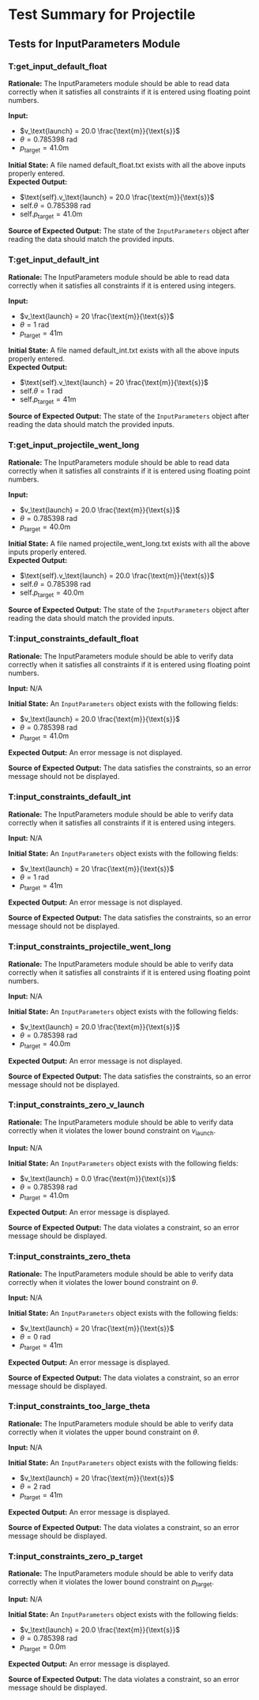 # Test Summary for Projectile

## Tests for InputParameters Module

### T:get_input_default_float

**Rationale:** The InputParameters module should be able to read data correctly
when it satisfies all constraints if it is entered using floating point numbers.

**Input:**

- $v_\text{launch} = 20.0 \frac{\text{m}}{\text{s}}$
- $\theta = 0.785398 \text{ rad}$
- $p_\text{target} = 41.0\text{m}$

**Initial State:** A file named default_float.txt exists with all the above
inputs properly entered.  
**Expected Output:**

- $\text{self}.v_\text{launch} = 20.0 \frac{\text{m}}{\text{s}}$
- $\text{self}.\theta = 0.785398 \text{ rad}$
- $\text{self}.p_\text{target} = 41.0\text{m}$

**Source of Expected Output:** The state of the `InputParameters` object after
reading the data should match the provided inputs.

### T:get_input_default_int

**Rationale:** The InputParameters module should be able to read data correctly
when it satisfies all constraints if it is entered using integers.

**Input:**

- $v_\text{launch} = 20 \frac{\text{m}}{\text{s}}$
- $\theta = 1 \text{ rad}$
- $p_\text{target} = 41\text{m}$

**Initial State:** A file named default_int.txt exists with all the above
inputs properly entered.  
**Expected Output:**

- $\text{self}.v_\text{launch} = 20 \frac{\text{m}}{\text{s}}$
- $\text{self}.\theta = 1 \text{ rad}$
- $\text{self}.p_\text{target} = 41\text{m}$

**Source of Expected Output:** The state of the `InputParameters` object after
reading the data should match the provided inputs.

### T:get_input_projectile_went_long

**Rationale:** The InputParameters module should be able to read data correctly
when it satisfies all constraints if it is entered using floating point numbers.

**Input:**

- $v_\text{launch} = 20.0 \frac{\text{m}}{\text{s}}$
- $\theta = 0.785398 \text{ rad}$
- $p_\text{target} = 40.0\text{m}$

**Initial State:** A file named projectile_went_long.txt exists with all the
above inputs properly entered.  
**Expected Output:**

- $\text{self}.v_\text{launch} = 20.0 \frac{\text{m}}{\text{s}}$
- $\text{self}.\theta = 0.785398 \text{ rad}$
- $\text{self}.p_\text{target} = 40.0\text{m}$

**Source of Expected Output:** The state of the `InputParameters` object after
reading the data should match the provided inputs.

### T:input_constraints_default_float

**Rationale:** The InputParameters module should be able to verify data
correctly when it satisfies all constraints if it is entered using floating
point numbers.

**Input:** N/A

**Initial State:** An `InputParameters` object exists with the following fields:

- $v_\text{launch} = 20.0 \frac{\text{m}}{\text{s}}$
- $\theta = 0.785398 \text{ rad}$
- $p_\text{target} = 41.0\text{m}$

**Expected Output:** An error message is not displayed.

**Source of Expected Output:** The data satisfies the constraints, so an error
message should not be displayed.

### T:input_constraints_default_int

**Rationale:** The InputParameters module should be able to verify data
correctly when it satisfies all constraints if it is entered using integers.

**Input:** N/A

**Initial State:** An `InputParameters` object exists with the following fields:

- $v_\text{launch} = 20 \frac{\text{m}}{\text{s}}$
- $\theta = 1 \text{ rad}$
- $p_\text{target} = 41\text{m}$

**Expected Output:** An error message is not displayed.

**Source of Expected Output:** The data satisfies the constraints, so an error
message should not be displayed.

### T:input_constraints_projectile_went_long

**Rationale:** The InputParameters module should be able to verify data
correctly when it satisfies all constraints if it is entered using floating
point numbers.

**Input:** N/A

**Initial State:** An `InputParameters` object exists with the following fields:

- $v_\text{launch} = 20.0 \frac{\text{m}}{\text{s}}$
- $\theta = 0.785398 \text{ rad}$
- $p_\text{target} = 40.0\text{m}$

**Expected Output:** An error message is not displayed.

**Source of Expected Output:** The data satisfies the constraints, so an error
message should not be displayed.

### T:input_constraints_zero_v_launch

**Rationale:** The InputParameters module should be able to verify data
correctly when it violates the lower bound constraint on $v_\text{launch}$.

**Input:** N/A

**Initial State:** An `InputParameters` object exists with the following fields:

- $v_\text{launch} = 0.0 \frac{\text{m}}{\text{s}}$
- $\theta = 0.785398 \text{ rad}$
- $p_\text{target} = 41.0\text{m}$

**Expected Output:** An error message is displayed.

**Source of Expected Output:** The data violates a constraint, so an error
message should be displayed.

### T:input_constraints_zero_theta

**Rationale:** The InputParameters module should be able to verify data
correctly when it violates the lower bound constraint on $\theta$.

**Input:** N/A

**Initial State:** An `InputParameters` object exists with the following fields:

- $v_\text{launch} = 20 \frac{\text{m}}{\text{s}}$
- $\theta = 0 \text{ rad}$
- $p_\text{target} = 41\text{m}$

**Expected Output:** An error message is displayed.

**Source of Expected Output:** The data violates a constraint, so an error
message should be displayed.

### T:input_constraints_too_large_theta

**Rationale:** The InputParameters module should be able to verify data
correctly when it violates the upper bound constraint on $\theta$.

**Input:** N/A

**Initial State:** An `InputParameters` object exists with the following fields:

- $v_\text{launch} = 20 \frac{\text{m}}{\text{s}}$
- $\theta = 2 \text{ rad}$
- $p_\text{target} = 41\text{m}$

**Expected Output:** An error message is displayed.

**Source of Expected Output:** The data violates a constraint, so an error
message should be displayed.

### T:input_constraints_zero_p_target

**Rationale:** The InputParameters module should be able to verify data
correctly when it violates the lower bound constraint on $p_\text{target}$.

**Input:** N/A

**Initial State:** An `InputParameters` object exists with the following fields:

- $v_\text{launch} = 20.0 \frac{\text{m}}{\text{s}}$
- $\theta = 0.785398 \text{ rad}$
- $p_\text{target} = 0.0\text{m}$

**Expected Output:** An error message is displayed.

**Source of Expected Output:** The data violates a constraint, so an error
message should be displayed.
